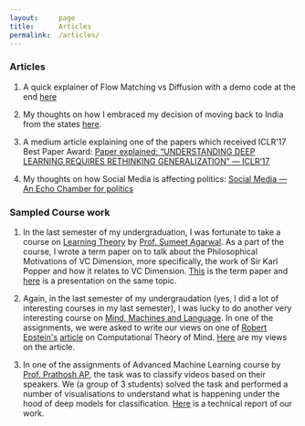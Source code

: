 ```yaml
---
layout:     page
title:      Articles
permalink:  /articles/
---
```


<head>
<!-- Global site tag (gtag.js) - Google Analytics -->
<script async src="https://www.googletagmanager.com/gtag/js?id=G-NB6TYSXY61"></script>
<script>
  window.dataLayer = window.dataLayer || [];
  function gtag(){dataLayer.push(arguments);}
  gtag('js', new Date());

  gtag('config', 'G-NB6TYSXY61');
</script>
</head>


### Articles


1. A quick explainer of Flow Matching vs Diffusion with a demo code at the end [here](https://medium.com/p/79578a16c510)

2. My thoughts on how I embraced my decision of moving back to India from the states [here](https://medium.com/@harshm121/moving-back-to-india-just-after-ms-from-the-us-94b235b40f9e).

3. A medium article explaining one of the papers which received ICLR'17 Best Paper Award: [Paper explained: “UNDERSTANDING DEEP LEARNING REQUIRES RETHINKING GENERALIZATION” — ICLR’17](https://harshm121.medium.com/paper-explained-understanding-deep-learning-requires-rethinking-generalization-iclr17-939a89096ab7)

4. My thoughts on how Social Media is affecting politics: [Social Media — An Echo Chamber for politics](https://harshm121.medium.com/social-media-an-echo-chamber-for-politics-a753763d9a9c)

### Sampled Course work

1. In the last semester of my undergraduation, I was fortunate to take a course on [Learning Theory](http://web.iitd.ac.in/~sumeet/ell880.html) by [Prof. Sumeet Agarwal](http://web.iitd.ac.in/~sumeet/). As a part of the course, I wrote a term paper on to talk about the Philosophical Motivations of VC Dimension, more specifically, the work of Sir Karl Popper and how it relates to VC Dimension. [This](/PDFs/Learning_Theory.pdf) is the term paper and [here](https://docs.google.com/presentation/d/1x7bUChOBlgLV3jYDB-SVYzmxDStZtNmn4EXri9mgwIo/edit?usp=sharing) is a presentation on the same topic.  

2. Again, in the last semester of my undergraudation (yes, I did a lot of interesting courses in my last semester), I was lucky to do another very interesting course on [Mind, Machines and Language](http://web.iitd.ac.in/~sumeet/ell457.html). In one of the assignments, we were asked to write our views on one of [Robert Epstein's](https://en.wikipedia.org/wiki/Robert_Epstein) [article](https://aeon.co/essays/your-brain-does-not-process-information-and-it-is-not-a-computer) on Computational Theory of Mind. [Here](/PDFs/Response_The_empty_brain.pdf) are my views on the article. 

3. In one of the assignments of Advanced Machine Learning course by [Prof. Prathosh AP](https://sites.google.com/view/prathosh/home?authuser=0), the task was to classify videos based on their speakers. We (a group of 3 students) solved the task and performed a number of visualisations to understand what is happening under the hood of deep models for classification. [Here](/PDFs/ELL888_Assignment2.pdf) is a technical report of our work.

